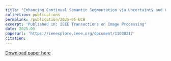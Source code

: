 ```yaml
---
title: "Enhancing Continual Semantic Segmentation via Uncertainty and Class Balance Re-weighting"
collection: publications
permalink: /publication/2025-05-UCB
excerpt: 'Published in: IEEE Transactions on Image Processing'
date: 2025.05
paperurl: 'https://ieeexplore.ieee.org/document/11030217'
citation: 
---
```


<a href='[https://ieeexplore.ieee.org/document/11030217](https://ieeexplore.ieee.org/document/11030217)'>Download paper here</a>
